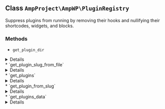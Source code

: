 ## Class `AmpProject\AmpWP\PluginRegistry`

Suppress plugins from running by removing their hooks and nullifying their shortcodes, widgets, and blocks.

### Methods
* `get_plugin_dir`

<details>

```php
public get_plugin_dir()
```

Get absolute path to plugin directory.


</details>
* `get_plugin_slug_from_file`

<details>

```php
public get_plugin_slug_from_file( $plugin_file )
```

Get plugin slug from file.

If the plugin file is in a directory, then the slug is just the directory name. Otherwise, if the file is not inside of a directory and is just a single-file plugin, then the slug is the filename of the PHP file.


</details>
* `get_plugins`

<details>

```php
public get_plugins( $active_only = false, $omit_core = true )
```

Get array of installed plugins, keyed by slug.


</details>
* `get_plugin_from_slug`

<details>

```php
public get_plugin_from_slug( $plugin_slug )
```

Find a plugin from a slug.

A slug is a plugin directory name like &#039;amp&#039; or if the plugin is just a single file, then the PHP file in the plugins directory.


</details>
* `get_plugins_data`

<details>

```php
private get_plugins_data()
```

Get the plugins data from WordPress.


</details>
